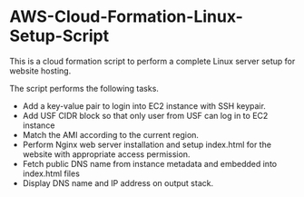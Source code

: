 # AWS-Cloud-Formation-Linux-Setup-Script

This is a cloud formation script to perform a complete Linux server setup for website hosting.

The script performs the following tasks.
* Add a key-value pair to login into EC2 instance with SSH keypair.
* Add USF CIDR block so that only user from USF can log in to EC2 instance
* Match the AMI according to the current region.
* Perform Nginx web server installation and setup index.html for the website with appropriate access permission.
* Fetch public DNS name from instance metadata and embedded into index.html files
* Display DNS name and IP address on output stack.
